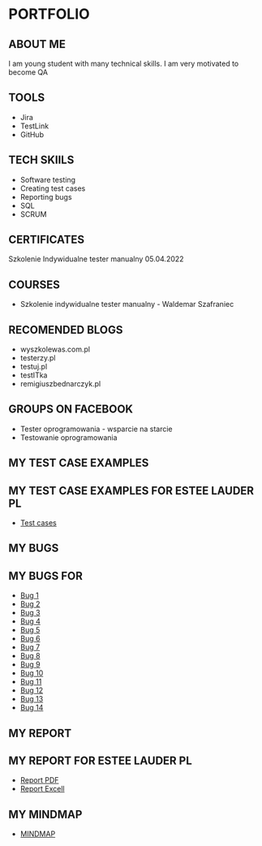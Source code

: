 # PORTFOLIO
## ABOUT ME
I am young student with many technical skills. I am very motivated to become QA
## TOOLS
* Jira
* TestLink
* GitHub
## TECH SKIILS
* Software testing
* Creating test cases
* Reporting bugs
* SQL
* SCRUM
## CERTIFICATES
Szkolenie Indywidualne tester manualny 05.04.2022
## COURSES
* Szkolenie indywidualne tester manualny - Waldemar Szafraniec
## RECOMENDED BLOGS
* wyszkolewas.com.pl
* testerzy.pl
* testuj.pl
* testITka
* remigiuszbednarczyk.pl
## GROUPS ON FACEBOOK
* Tester oprogramowania - wsparcie na starcie
* Testowanie oprogramowania
## MY TEST CASE EXAMPLES
## MY TEST CASE EXAMPLES FOR ESTEE LAUDER PL
* [Test cases](https://drive.google.com/file/d/17PvUqvdjCEroa1VISGBfrkSGMi7PK81s/view?usp=sharing)
## MY BUGS
## MY BUGS FOR 
* [Bug 1](https://docs.google.com/document/d/19awpN1emttOc5dH2DGAg5kq1d9kHQFvT/edit?usp=sharing&ouid=112541277277275762283&rtpof=true&sd=true)
* [Bug 2](https://docs.google.com/document/d/1P7ZIDPPUjfi-Lm6VNkFRMOfSyjva0PBH/edit?usp=sharing&ouid=112541277277275762283&rtpof=true&sd=true)
* [Bug 3](https://docs.google.com/document/d/1JHQZQIy22gH31FWpY_oeBytFvwoeJVnd/edit?usp=sharing&ouid=112541277277275762283&rtpof=true&sd=true)
* [Bug 4](https://docs.google.com/document/d/1wBQGwdp7xVM83QmNVweYYC0utMA_-7_b/edit?usp=sharing&ouid=112541277277275762283&rtpof=true&sd=true)
* [Bug 5](https://docs.google.com/document/d/1BBeg5pak5FdfVR6C1Eni4wmFrYBWdXZ5/edit?usp=sharing&ouid=112541277277275762283&rtpof=true&sd=true)
* [Bug 6](https://docs.google.com/document/d/1tfTfL86iu85VQ1wa2Srebn7G2OgERFpj/edit?usp=sharing&ouid=112541277277275762283&rtpof=true&sd=true)
* [Bug 7](https://docs.google.com/document/d/1xFiWduTZmv1fEFFAbww7R_AGul6YItf8/edit?usp=sharing&ouid=112541277277275762283&rtpof=true&sd=true)
* [Bug 8](https://docs.google.com/document/d/1hmXJea-wP4VP3gchQn2Qa4kPOxFyzGzK/edit?usp=sharing&ouid=112541277277275762283&rtpof=true&sd=true)
* [Bug 9](https://docs.google.com/document/d/1Pl2EsQgbQjSa4Q_w2Ww4H8d3rB1vnt8F/edit?usp=sharing&ouid=112541277277275762283&rtpof=true&sd=true)
* [Bug 10](https://docs.google.com/document/d/15eBg2D_TSRRhYfAF2QaEO1K-kUaBySUy/edit?usp=sharing&ouid=112541277277275762283&rtpof=true&sd=true)
* [Bug 11](https://docs.google.com/document/d/1Ha0e-aFHWW2CmLasV5jEfCrBDO2DXmGu/edit?usp=sharing&ouid=112541277277275762283&rtpof=true&sd=true)
* [Bug 12](https://docs.google.com/document/d/1WqNJ8lLCufUFVIcLI-UWM4JcRmi_uVL1/edit?usp=sharing&ouid=112541277277275762283&rtpof=true&sd=true)
* [Bug 13](https://docs.google.com/document/d/1YJcnx_3vgzd8JsmQ65eIoYD5rrAy-i0B/edit?usp=sharing&ouid=112541277277275762283&rtpof=true&sd=true)
* [Bug 14](https://docs.google.com/document/d/13dZiLAUYTFKUAHGoOBLjMlrLJBZXu5_E/edit?usp=sharing&ouid=112541277277275762283&rtpof=true&sd=true)
## MY REPORT
## MY REPORT FOR ESTEE LAUDER PL
* [Report PDF](https://drive.google.com/file/d/18m9ygGXnWC6EOYCQAx9BrGCkVZgDXTYT/view?usp=sharing)
* [Report Excell](https://docs.google.com/spreadsheets/d/1DJKx39dlK4kgiWNtt8MRg43yN-PgAOOV/edit?usp=sharing&ouid=112541277277275762283&rtpof=true&sd=true)
## MY MINDMAP
* [MINDMAP](https://miro.com/app/board/uXjVP6Zd0Ug=/?share_link_id=212914043563)
